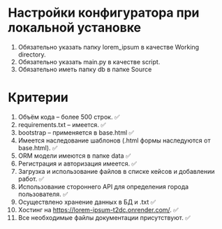# Настройки конфигуратора при локальной установке
1. Обязательно указать папку lorem_ipsum в качестве Working directory.
2. Обязательно указать main.py в качестве script.
3. Обязательно иметь папку db в папке Source

# Критерии
1. Объём кода – более 500 строк. ✅
2. requirements.txt – имеется. ✅
3. bootstrap – применяется в base.html ✅
4. Имеется наследование шаблонов (.html формы наследуются от base.html). ✅
5. ORM модели имеются в папке data ✅
6. Регистрация и авторизация имеется. ✅
7. Загрузка и использование файлов в списке кейсов и добавлении работ. ✅
8. Использование стороннего API для определения города пользователя. ✅
9. Осуществлено хранение данных в БД и .txt ✅
10. Xостинг на https://lorem-ipsum-t2dc.onrender.com/. ✅
11. Все необходимые файлы документации присутствуют. ✅
